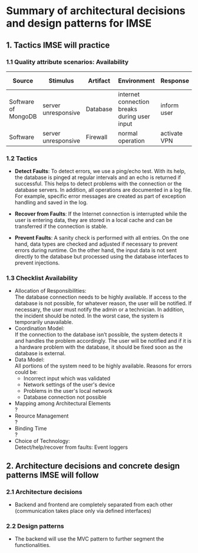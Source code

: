 # Summary of architectural decisions and design patterns for IMSE

## 1. Tactics IMSE will practice
### 1.1 Quality attribute scenarios: Availability

| Source | Stimulus | Artifact | Environment | Response | Response measure |
| - | - | - | - | - | - |
| Software of MongoDB | server unresponsive | Database | internet connection breaks during user input | inform user | within 1 minute |
| Software | server unresponsive | Firewall | normal operation | activate VPN | 20 minutes |

### 1.2 Tactics
- __Detect Faults__: 
To detect errors, we use a ping/echo test. With its help, the database is pinged at regular intervals and an echo is returned if successful. This helps to detect problems with the connection or the database servers. In addition, all operations are documented in a log file. For example, specific error messages are created as part of exception handling and saved in the log.

- __Recover from Faults__:
If the Internet connection is interrupted while the user is entering data, they are stored in a local cache and can be transferred if the connection is stable.

- __Prevent Faults__:
A sanity check is performed with all entries. On the one hand, data types are checked and adjusted if necessary to prevent errors during runtime. On the other hand, the input data is not sent directly to the database but processed using the database interfaces to prevent injections.


### 1.3 Checklist Availability
- Allocation of Responsibilities:<br>
  The database connection needs to be highly available.
  If access to the database is not possible, for whatever reason, the user will be notified.
  If necessary, the user must notify the admin or a technician. In addition, the incident should be noted.
  In the worst case, the system is temporarily unavailable.
- Coordination Model:<br>
	If the connection to the database isn’t possible, the system detects it and handles the problem accordingly.
  The user will be notified and if it is a hardware problem with the database, it should be fixed soon as the database is external.
- Data Model:<br>
	All portions of the system need to be highly available.
  Reasons for errors could be:<br>
  -	Incorrect input which was validated
  -	Network settings of the user's device
  -	Problems in the user's local network
  -	Database connection not possible
- Mapping among Architectural Elements<br>	?
- Reource Management<br>	?
- Binding Time<br>	?
- Choice of Technology:<br>
	Detect/help/recover from faults:
	Event loggers


## 2. Architecture decisions and concrete design patterns IMSE will follow
### 2.1 Architecture decisions
- Backend and frontend are completely separated from each other (communication takes place only via defined interfaces)

### 2.2 Design patterns
- The backend will use the MVC pattern to further segment the functionalities.

